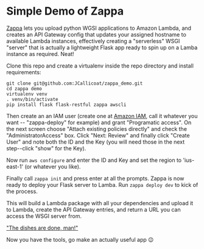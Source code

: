 Simple Demo of Zappa
====================

[Zappa](https://github.com/Miserlou/Zappa) lets you upload python WGSI applications to Amazon Lambda, and creates an API Gateway config that updates your assigned hostname to available Lambda instances, effectively creating a "serverless" WSGI "server" that is actually a lightweight Flask app ready to spin up on a Lamba instance as required. Neat!

Clone this repo and create a virtualenv inside the repo directory and install requirements:

```
git clone git@github.com:JCallicoat/zappa_demo.git
cd zappa demo
virtualenv venv
. venv/bin/activate
pip install flask flask-restful zappa awscli
```

Then create an an IAM user (create one at [Amazon IAM](https://console.aws.amazon.com/iam/home#/users), call it whatever you want -- "zappa-deploy" for example) and grant "Programatic access". On the next screen choose "Attach existing policies directly" and check the "AdministratorAccess" box. Click "Next: Review" and finally click "Create User" and note both the ID and the Key (you will need those in the next step--click "show" for the Key).

Now run `aws configure` and enter the ID and Key and set the region to 'ius-east-1' (or whatever you like).

Finally call `zappa init` and press enter at all the prompts. Zappa is now ready to deploy your Flask server to Lamba. Run `zappa deploy dev` to kick of the process.

This will build a Lambda package with all your dependencies and upload it to Lambda, create the API Gateway entries, and return a URL you can access the WSGI server from. 

["The dishes are done, man!"](https://www.youtube.com/watch?v=wn8XFiAwLkM)

Now you have the tools, go make an actually useful app :wink:
